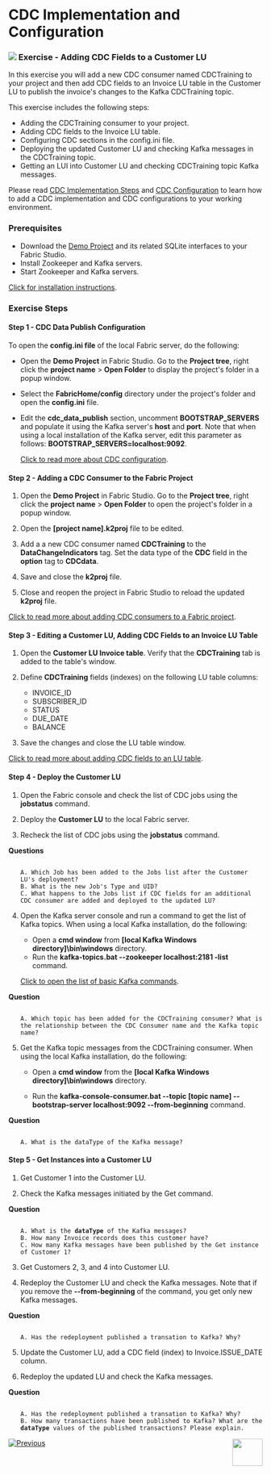 # CDC Implementation and Configuration

### ![](/academy/images/Exercise.png) Exercise - Adding CDC Fields to a Customer LU

In this exercise you will add a new CDC consumer named CDCTraining to your project and then add CDC fields to an Invoice LU table in the Customer LU to publish the invoice's changes to the Kafka CDCTraining topic. 

This exercise includes the following steps:

* Adding the CDCTraining consumer to your project.
* Adding CDC fields to the Invoice LU table. 
* Configuring CDC sections in the config.ini file.
* Deploying the updated Customer LU and checking Kafka messages in the CDCTraining topic.
* Getting an LUI into Customer LU and checking CDCTraining topic Kafka messages. 

Please read [CDC Implementation Steps](/articles/18_fabric_cdc/05_cdc_consumers_implementation.md) and [CDC Configuration](/articles/18_fabric_cdc/06_cdc_configuration.md) to learn how to add a CDC implementation and CDC configurations to your working environment.

### Prerequisites

- Download the [Demo Project](/articles/demo_project) and its related SQLite interfaces to your Fabric Studio.
- Install Zookeeper and Kafka servers.
- Start Zookeeper and Kafka servers.

[Click for installation instructions](/articles/demo_project/01_local_installation_of_zookeper_kafka_and_ES.md).  

### **Exercise Steps** 

#### Step 1 - CDC Data Publish Configuration

To open the **config.ini file** of the local Fabric server, do the following:

- Open the **Demo Project** in Fabric Studio. Go to the **Project tree**, right click the **project name** > **Open Folder** to display the project's folder in a  popup window.
- Select the **FabricHome/config** directory under the project's folder and open the **config.ini** file.
- Edit the **cdc_data_publish** section, uncomment **BOOTSTRAP_SERVERS** and populate it using the Kafka server's **host** and **port**. Note that when using a local installation of the Kafka server, edit this parameter as follows: **BOOTSTRAP_SERVERS=localhost:9092**.

   [Click to read more about CDC configuration](/articles/18_fabric_cdc/06_cdc_configuration.md). 

#### Step 2 - Adding a CDC Consumer to the Fabric Project

1. Open the **Demo Project** in Fabric Studio. Go to the **Project tree**, right click the **project name** > **Open Folder** to open the project's folder in a popup window.

2. Open the **[project name].k2proj** file to be edited.

3. Add a a new CDC consumer named **CDCTraining** to the **DataChangeIndicators** tag. Set the data type of the **CDC** field in the **option** tag to **CDCdata**.

4. Save and close the **k2proj** file.

5. Close and reopen the project in Fabric Studio to reload the updated **k2proj** file.

[Click to read more about adding CDC consumers to a Fabric project](/articles/18_fabric_cdc/05_cdc_consumers_implementation.md#adding-cdc-consumers).

#### Step 3 - Editing a Customer LU, Adding CDC Fields to an Invoice LU Table

1. Open the **Customer LU Invoice table**. Verify that the **CDCTraining** tab is added to the table's window.

2. Define **CDCTraining** fields (indexes) on the following LU table columns:
   - INVOICE_ID
   - SUBSCRIBER_ID
   - STATUS
   - DUE_DATE
   - BALANCE

3. Save the changes and close the LU table window.

[Click to read more about adding CDC fields to an LU table](/articles/18_fabric_cdc/05_cdc_consumers_implementation.md#creating-indexes-for-other-cdc-consumers).

#### Step 4 - Deploy the Customer LU 

1. Open the Fabric console and check the list of CDC jobs using the **jobstatus** command.

2. Deploy the **Customer LU** to the local Fabric server.

3. Recheck the list of CDC jobs using the **jobstatus** command.

**Questions** 

<ul>
<pre><code>
A. Which Job has been added to the Jobs list after the Customer LU's deployment?
B. What is the new Job's Type and UID? 
C. What happens to the Jobs list if CDC fields for an additional CDC consumer are added and deployed to the updated LU? 
</code></pre>
</ul>

4. Open the Kafka server console and run a command to get the list of Kafka topics. When using a local Kafka installation, do the following:

   - Open a **cmd window** from **[local Kafka Windows directory]\bin\windows** directory.
   - Run the **kafka-topics.bat --zookeeper localhost:2181 -list** command.

   [Click to open the list of basic Kafka commands](/articles/02_fabric_architecture/08_kafka_basic_commands.md).

**Question**

<ul>
<pre><code>
A. Which topic has been added for the CDCTraining consumer? What is the relationship between the CDC Consumer name and the Kafka topic name?
</code></pre>
</ul>

5. Get the Kafka topic messages from the CDCTraining consumer. When using the local Kafka installation, do the following:

   - Open a **cmd window** from the **[local Kafka Windows directory]\bin\windows** directory. 

   - Run the **kafka-console-consumer.bat --topic [topic name] --bootstrap-server localhost:9092 --from-beginning** command. 



**Question**

<ul>
<pre><code>
A. What is the dataType of the Kafka message? 
</code></pre>
</ul>



#### Step 5 - Get Instances into a Customer LU

1. Get Customer 1 into the Customer LU.

2. Check the Kafka messages initiated by the Get command.

**Question**

<ul>
<pre><code>
A. What is the <strong>dataType</strong> of the Kafka messages? 
B. How many Invoice records does this customer have? 
C. How many Kafka messages have been published by the Get instance of Customer 1? 
</code></pre>
</ul>

3. Get Customers 2, 3, and 4 into Customer LU.

4. Redeploy the Customer LU and check the Kafka messages.  Note that if you remove the **--from-beginning** of the command, you get only new Kafka messages.

**Question**

<ul>
<pre><code>
A. Has the redeployment published a transation to Kafka? Why?  
</code></pre>
</ul>

5. Update the Customer LU, add a CDC field (index) to Invoice.ISSUE_DATE column. 

6. Redeploy the updated LU and check the Kafka messages.



**Question**

<ul>
<pre><code>
A. Has the redeployment published a transation to Kafka? Why?  
B. How many transactions have been published to Kafka? What are the <strong>dataType</strong> values of the published transactions? Please explain. 
</code></pre>
</ul>



[![Previous](/articles/images/Previous.png)](05_cdc_consumer_example_using_broadway_as_cdc_consumer.md)[<img align="right" width="60" height="54" src="/articles/images/Next.png">](07_cdc_implementation_and_configuration_exercise_solution.md)

